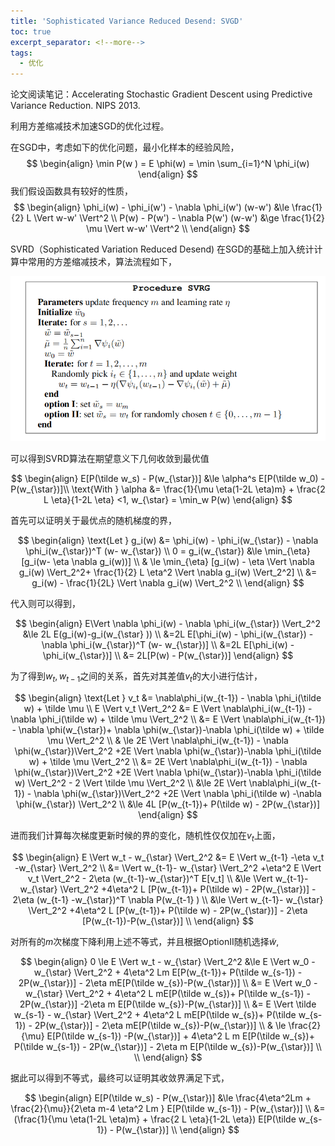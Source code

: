 ```yaml
---
title: 'Sophisticated Variance Reduced Desend: SVGD'
toc: true
excerpt_separator: <!--more-->
tags:
  - 优化
---
```




论文阅读笔记：Accelerating Stochastic Gradient Descent using Predictive Variance Reduction. NIPS 2013.

<!--more-->

利用方差缩减技术加速SGD的优化过程。



在SGD中，考虑如下的优化问题，最小化样本的经验风险，
$$
\begin{align}
\min P(w ) =  E \phi(w) = \min \sum_{i=1}^N \phi_i(w)
\end{align}
$$
我们假设函数具有较好的性质，
$$
\begin{align}
\phi_i(w) - \phi_i(w') - \nabla \phi_i(w') (w-w') &\le \frac{1}{2} L \Vert w-w' \Vert^2 \\
P(w) - P(w') - \nabla P(w') (w-w') &\ge \frac{1}{2} \mu \Vert w-w' \Vert^2 \\ 
\end{align}
$$

SVRD（Sophisticated Variation Reduced Desend) 在SGD的基础上加入统计计算中常用的方差缩减技术，算法流程如下，


![image-20211124190423383](/images/posts/SVRG/image-20211124190423383.png)


可以得到SVRD算法在期望意义下几何收敛到最优值


$$
\begin{align}
E[P(\tilde w_s) - P(w_{\star})] &\le \alpha^s E[P(\tilde w_0) - P(w_{\star})]\\
\text{With } \alpha &= \frac{1}{\mu \eta(1-2L \eta)m} + \frac{2 L \eta}{1-2L \eta} <1, w_{\star} = \min_w P(w)
\end{align}
$$


首先可以证明关于最优点的随机梯度的界，


$$
\begin{align}
\text{Let } g_i(w) &= \phi_i(w) - \phi_i(w_{\star}) - \nabla \phi_i(w_{\star})^T (w- w_{\star}) \\
0 = g_i(w_{\star}) &\le  \min_{\eta} [g_i(w- \eta \nabla g_i(w))] \\
& \le   \min_{\eta} [g_i(w) - \eta \Vert \nabla g_i(w) \Vert_2^2+ \frac{1}{2} L \eta^2 \Vert \nabla g_i(w) \Vert_2^2] \\
&= g_i(w) - \frac{1}{2L} \Vert \nabla g_i(w) \Vert_2^2 \\
\end{align}
$$


代入则可以得到，


$$
\begin{align}
E\Vert \nabla \phi_i(w) - \nabla \phi_i(w_{\star}) \Vert_2^2 &\le 2L E(g_i(w)-g_i(w_{\star} )) \\
&=2L E[\phi_i(w) - \phi_i(w_{\star}) - \nabla \phi_i(w_{\star})^T (w- w_{\star})]  \\
&=2L E[\phi_i(w) - \phi_i(w_{\star})] \\
&= 2L[P(w) - P(w_{\star})]
\end{align}
$$


为了得到$w_{t},w_{t-1}$之间的关系，首先对其差值$v_t$的大小进行估计，


$$
\begin{align}
\text{Let }  v_t &= \nabla\phi_i(w_{t-1}) - \nabla \phi_i(\tilde w) + \tilde \mu \\
E \Vert v_t \Vert_2^2  &= E \Vert \nabla\phi_i(w_{t-1}) - \nabla \phi_i(\tilde w) + \tilde \mu \Vert_2^2 \\
&= E \Vert \nabla\phi_i(w_{t-1}) - \nabla \phi(w_{\star})+ \nabla \phi(w_{\star})-\nabla \phi_i(\tilde w) + \tilde \mu \Vert_2^2 \\
& \le 2E \Vert \nabla\phi_i(w_{t-1}) - \nabla \phi(w_{\star})\Vert_2^2 +2E \Vert \nabla \phi(w_{\star})-\nabla \phi_i(\tilde w) + \tilde \mu \Vert_2^2 \\
&= 2E \Vert \nabla\phi_i(w_{t-1}) - \nabla \phi(w_{\star})\Vert_2^2 +2E \Vert \nabla \phi(w_{\star})-\nabla \phi_i(\tilde w)  \Vert_2^2 - 2 \Vert \tilde \mu \Vert_2^2 \\
&\le 2E \Vert \nabla\phi_i(w_{t-1}) - \nabla \phi(w_{\star})\Vert_2^2 +2E \Vert \nabla \phi_i(\tilde w) -\nabla \phi(w_{\star}) \Vert_2^2 \\
&\le 4L [P(w_{t-1})+ P(\tilde w) - 2P(w_{\star})]
\end{align}
$$


进而我们计算每次梯度更新时候的界的变化，随机性仅仅加在$v_t$上面，


$$
\begin{align}
E \Vert w_t - w_{\star} \Vert_2^2 &= E \Vert w_{t-1} -\eta v_t  -w_{\star} \Vert_2^2  \\
&= \Vert w_{t-1}- w_{\star} \Vert_2^2 +\eta^2 E \Vert v_t \Vert_2^2 - 2\eta (w_{t-1}-w_{\star})^T E[v_t] \\
&\le \Vert w_{t-1}- w_{\star} \Vert_2^2 +4\eta^2 L [P(w_{t-1})+ P(\tilde w) - 2P(w_{\star})] - 2\eta (w_{t-1} -w_{\star})^T \nabla P(w_{t-1} ) \\
&\le \Vert w_{t-1}- w_{\star} \Vert_2^2 +4\eta^2 L [P(w_{t-1})+ P(\tilde w) - 2P(w_{\star})] - 2\eta [P(w_{t-1})-P(w_{\star})] \\
\end{align}
$$


对所有的$m$次梯度下降利用上述不等式，并且根据OptionII随机选择$\tilde w$, 


$$
\begin{align}
0 \le E \Vert w_t - w_{\star} \Vert_2^2 
&\le  E \Vert w_0 - w_{\star} \Vert_2^2 + 4\eta^2 Lm E[P(w_{t-1})+ P(\tilde w_{s-1}) - 2P(w_{\star})] - 2\eta mE[P(\tilde w_{s})-P(w_{\star})] \\
&=  E \Vert w_0 - w_{\star} \Vert_2^2 + 4\eta^2 L mE[P(\tilde w_{s})+ P(\tilde w_{s-1}) - 2P(w_{\star})] -2\eta m E[P(\tilde w_{s})-P(w_{\star})] \\ 
&= E \Vert \tilde w_{s-1} - w_{\star} \Vert_2^2  + 4\eta^2 L mE[P(\tilde w_{s})+ P(\tilde w_{s-1}) - 2P(w_{\star})] - 2\eta mE[P(\tilde w_{s})-P(w_{\star})] \\ 
& \le \frac{2}{\mu} E[P(\tilde w_{s-1})  -P(w_{\star})] + 4\eta^2 L m E[P(\tilde w_{s})+ P(\tilde w_{s-1}) - 2P(w_{\star})] - 2\eta m E[P(\tilde w_{s})-P(w_{\star})] \\  \\
\end{align}
$$


据此可以得到不等式，最终可以证明其收敛界满足下式，


$$
\begin{align}
E[P(\tilde w_s) - P(w_{\star})] &\le \frac{4\eta^2Lm + \frac{2}{\mu}}{2\eta m-4 \eta^2 Lm } E[P(\tilde w_{s-1}) - P(w_{\star})] \\ 
&= (\frac{1}{\mu \eta(1-2L \eta)m} + \frac{2 L \eta}{1-2L \eta}) E[P(\tilde w_{s-1}) - P(w_{\star})] \\ 
\end{align}
$$






